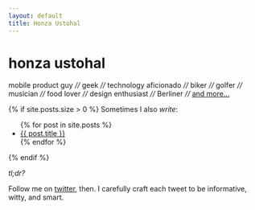```yaml
---
layout: default
title: Honza Ustohal
---
```


# honza ustohal


mobile product guy
*//* geek
*//* technology aficionado
*//* biker
*//* golfer
*//* musician
*//* food lover
*//* design enthusiast
*//* Berliner
*//* [and more...](http://ustohal.eu)

{% if site.posts.size > 0 %}
Sometimes I also _write_:

<ul>
{% for post in site.posts %}
<li><a href="{{ BASE_PATH }}{{ post.url }}">{{ post.title }}</a></li>
{% endfor %}
</ul>
{% endif %}

_tl;dr?_

Follow me on [twitter](http://twitter.com/swaycz), then. I carefully craft each tweet to be informative, witty, and smart.
